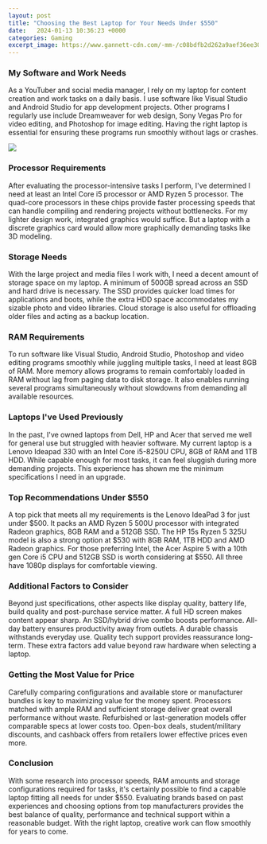 ```yaml
---
layout: post
title: "Choosing the Best Laptop for Your Needs Under $550"
date:   2024-01-13 10:36:23 +0000
categories: Gaming
excerpt_image: https://www.gannett-cdn.com/-mm-/c08bdfb2d262a9aef36ee30a5694e6dec6ed7198/c=12-0-5301-2988&amp;r=x1683&amp;c=3200x1680/local/-/media/2015/12/11/USATODAY/USATODAY/635854400609058005-laptop-group-shot-2.jpg
---
```


### My Software and Work Needs
As a YouTuber and social media manager, I rely on my laptop for content creation and work tasks on a daily basis. I use software like Visual Studio and Android Studio for app development projects. Other programs I regularly use include Dreamweaver for web design, Sony Vegas Pro for video editing, and Photoshop for image editing. Having the right laptop is essential for ensuring these programs run smoothly without lags or crashes.

![](https://www.gannett-cdn.com/-mm-/c08bdfb2d262a9aef36ee30a5694e6dec6ed7198/c=12-0-5301-2988&amp;r=x1683&amp;c=3200x1680/local/-/media/2015/12/11/USATODAY/USATODAY/635854400609058005-laptop-group-shot-2.jpg)
### Processor Requirements  
After evaluating the processor-intensive tasks I perform, I've determined I need at least an Intel Core i5 processor or AMD Ryzen 5 processor. The quad-core processors in these chips provide faster processing speeds that can handle compiling and rendering projects without bottlenecks. For my lighter design work, integrated graphics would suffice. But a laptop with a discrete graphics card would allow more graphically demanding tasks like 3D modeling.
### Storage Needs
With the large project and media files I work with, I need a decent amount of storage space on my laptop. A minimum of 500GB spread across an SSD and hard drive is necessary. The SSD provides quicker load times for applications and boots, while the extra HDD space accommodates my sizable photo and video libraries. Cloud storage is also useful for offloading older files and acting as a backup location.
### RAM Requirements
To run software like Visual Studio, Android Studio, Photoshop and video editing programs smoothly while juggling multiple tasks, I need at least 8GB of RAM. More memory allows programs to remain comfortably loaded in RAM without lag from paging data to disk storage. It also enables running several programs simultaneously without slowdowns from demanding all available resources.
### Laptops I've Used Previously 
In the past, I've owned laptops from Dell, HP and Acer that served me well for general use but struggled with heavier software. My current laptop is a Lenovo Ideapad 330 with an Intel Core i5-8250U CPU, 8GB of RAM and 1TB HDD. While capable enough for most tasks, it can feel sluggish during more demanding projects. This experience has shown me the minimum specifications I need in an upgrade.
### Top Recommendations Under $550
A top pick that meets all my requirements is the Lenovo IdeaPad 3 for just under $500. It packs an AMD Ryzen 5 500U processor with integrated Radeon graphics, 8GB RAM and a 512GB SSD. The HP 15s Ryzen 5 325U model is also a strong option at $530 with 8GB RAM, 1TB HDD and AMD Radeon graphics. For those preferring Intel, the Acer Aspire 5 with a 10th gen Core i5 CPU and 512GB SSD is worth considering at $550. All three have 1080p displays for comfortable viewing.
### Additional Factors to Consider
Beyond just specifications, other aspects like display quality, battery life, build quality and post-purchase service matter. A full HD screen makes content appear sharp. An SSD/hybrid drive combo boosts performance. All-day battery ensures productivity away from outlets. A durable chassis withstands everyday use. Quality tech support provides reassurance long-term. These extra factors add value beyond raw hardware when selecting a laptop. 
### Getting the Most Value for Price
Carefully comparing configurations and available store or manufacturer bundles is key to maximizing value for the money spent. Processors matched with ample RAM and sufficient storage deliver great overall performance without waste. Refurbished or last-generation models offer comparable specs at lower costs too. Open-box deals, student/military discounts, and cashback offers from retailers lower effective prices even more.
### Conclusion 
With some research into processor speeds, RAM amounts and storage configurations required for tasks, it's certainly possible to find a capable laptop fitting all needs for under $550. Evaluating brands based on past experiences and choosing options from top manufacturers provides the best balance of quality, performance and technical support within a reasonable budget. With the right laptop, creative work can flow smoothly for years to come.